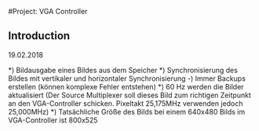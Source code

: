 #Project: VGA Controller
## Introduction
19.02.2018

*) Bildausgabe eines Bildes aus dem Speicher
*) Synchronisierung des Bildes mit vertikaler und horizontaler Synchronisierung
-) Immer Backups erstellen (können komplexe Fehler entstehen)
*) 60 Hz werden die Bilder aktualisiert (Der Source Multiplexer soll dieses Bild
   zum richtigen Zeitpunkt an den VGA-Controller schicken. Pixeltakt 25,175MHz
   verwenden jedoch 25,000MHz)
*) Tatsächliche Größe des Bilds bei einem 640x480 Bilds im VGA-Controller ist 800x525
